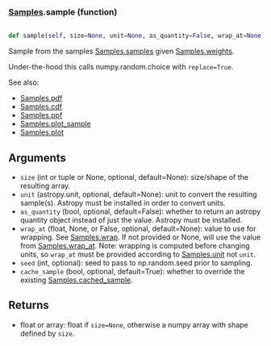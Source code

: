 ### [Samples](Samples.md).sample (function)


```py

def sample(self, size=None, unit=None, as_quantity=False, wrap_at=None, seed=None, cache_sample=True)

```



Sample from the samples [Samples.samples](Samples.samples.md) given [Samples.weights](Samples.weights.md).

Under-the-hood this calls numpy.random.choice with `replace=True`.

See also:

* [Samples.pdf](Samples.pdf.md)
* [Samples.cdf](Samples.cdf.md)
* [Samples.ppf](Samples.ppf.md)
* [Samples.plot_sample](Samples.plot_sample.md)
* [Samples.plot](Samples.plot.md)

Arguments
-----------
* `size` (int or tuple or None, optional, default=None): size/shape of the
    resulting array.
* `unit` (astropy.unit, optional, default=None): unit to convert the
    resulting sample(s).  Astropy must be installed in order to convert
    units.
* `as_quantity` (bool, optional, default=False): whether to return an
    astropy quantity object instead of just the value.  Astropy must
    be installed.
* `wrap_at` (float, None, or False, optional, default=None): value to
    use for wrapping.  See [Samples.wrap](Samples.wrap.md).  If not provided or None,
    will use the value from [Samples.wrap_at](Samples.wrap_at.md).  Note: wrapping is
    computed before changing units, so `wrap_at` must be provided
    according to [Samples.unit](Samples.unit.md) not `unit`.
* `seed` (int, optional): seed to pass to np.random.seed
    prior to sampling.
* `cache_sample` (bool, optional, default=True): whether to override the
    existing [Samples.cached_sample](Samples.cached_sample.md).

Returns
---------
* float or array: float if `size=None`, otherwise a numpy array with
    shape defined by `size`.

